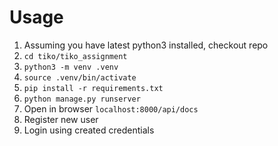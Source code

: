 # Usage

1. Assuming you have latest python3 installed, checkout repo
2. `cd tiko/tiko_assignment`
3. `python3 -m venv .venv`
4. `source .venv/bin/activate`
5. `pip install -r requirements.txt`
6. `python manage.py runserver`
7. Open in browser `localhost:8000/api/docs`
8. Register new user
9. Login using created credentials

